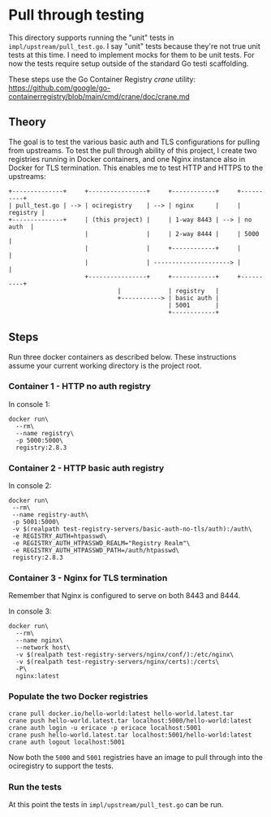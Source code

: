 # Pull through testing

This directory supports running the "unit" tests in `impl/upstream/pull_test.go`. I say "unit" tests because they're not true unit tests at this time. I need to implement mocks for them to be unit tests. For now the tests require setup outside of the standard Go testi scaffolding.

These steps use the Go Container Registry *crane* utility: https://github.com/google/go-containerregistry/blob/main/cmd/crane/doc/crane.md

## Theory

The goal is to test the various basic auth and TLS configurations for pulling from upstreams. To test the pull through ability of this project, I create two registries running in Docker containers, and one Nginx instance also in Docker for TLS termination. This enables me to test HTTP and HTTPS to the upstreams:

```
+--------------+     +----------------+     +------------+     +----------+
| pull_test.go | --> | ociregistry    | --> | nginx      |     | registry |
+--------------+     | (this project) |     | 1-way 8443 | --> | no auth  |
                     |                |     | 2-way 8444 |     | 5000     |
                     |                |     +------------+     |          |
                     |                | ---------------------> |          |
                     +----------------+     +------------+     +----------+
                              |             | registry   |
                              +-----------> | basic auth |
                                            | 5001       |
                                            +------------+
```

## Steps

Run three docker containers as described below. These instructions assume your current working directory is the project root.

### Container 1 - HTTP no auth registry

In console 1:
```
docker run\
  --rm\
  --name registry\
  -p 5000:5000\
  registry:2.8.3
```

### Container 2 - HTTP basic auth registry

In console 2:
```
docker run\
 --rm\
 --name registry-auth\
 -p 5001:5000\
 -v $(realpath test-registry-servers/basic-auth-no-tls/auth):/auth\
 -e REGISTRY_AUTH=htpasswd\
 -e REGISTRY_AUTH_HTPASSWD_REALM="Registry Realm"\
 -e REGISTRY_AUTH_HTPASSWD_PATH=/auth/htpasswd\
 registry:2.8.3
```

### Container 3 - Nginx for TLS termination

Remember that Nginx is configured to serve on both 8443 and 8444.

In console 3:
```
docker run\
  --rm\
  --name nginx\
  --network host\
  -v $(realpath test-registry-servers/nginx/conf/):/etc/nginx\
  -v $(realpath test-registry-servers/nginx/certs):/certs\
  -P\
  nginx:latest
```

### Populate the two Docker registries

```
crane pull docker.io/hello-world:latest hello-world.latest.tar
crane push hello-world.latest.tar localhost:5000/hello-world:latest
crane auth login -u ericace -p ericace localhost:5001
crane push hello-world.latest.tar localhost:5001/hello-world:latest
crane auth logout localhost:5001
```

Now both the `5000` and `5001` registries have an image to pull through into the ociregistry to support the tests.

### Run the tests

At this point the tests in `impl/upstream/pull_test.go` can be run.

